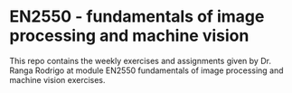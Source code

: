 # EN2550 - fundamentals of image processing and machine vision

This repo contains the weekly exercises and assignments given by Dr. Ranga Rodrigo at module EN2550 fundamentals of image processing and machine vision exercises.

